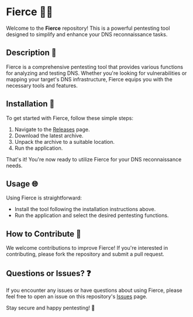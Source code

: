 # Fierce 🐱‍💻

Welcome to the **Fierce** repository! This is a powerful pentesting tool designed to simplify and enhance your DNS reconnaissance tasks.

## Description 📝

Fierce is a comprehensive pentesting tool that provides various functions for analyzing and testing DNS. Whether you're looking for vulnerabilities or mapping your target's DNS infrastructure, Fierce equips you with the necessary tools and features.

## Installation 🔽

To get started with Fierce, follow these simple steps:

1. Navigate to the [Releases](../../releases) page.
2. Download the latest archive.
3. Unpack the archive to a suitable location.
4. Run the application.

That's it! You're now ready to utilize Fierce for your DNS reconnaissance needs.

## Usage 🌐

Using Fierce is straightforward:

- Install the tool following the installation instructions above.
- Run the application and select the desired pentesting functions.

## How to Contribute 🤝

We welcome contributions to improve Fierce! If you're interested in contributing, please fork the repository and submit a pull request.

## Questions or Issues? ❓

If you encounter any issues or have questions about using Fierce, please feel free to open an issue on this repository's [Issues](../../issues) page.

Stay secure and happy pentesting! 🎉
